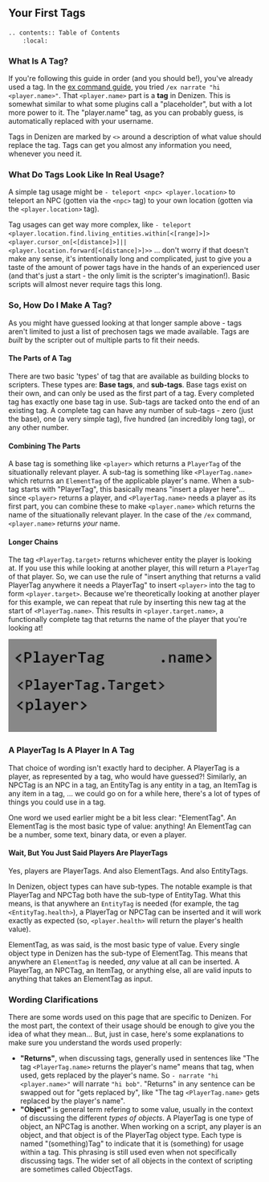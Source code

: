 Your First Tags
---------------

```eval_rst
.. contents:: Table of Contents
    :local:
```

### What Is A Tag?

If you're following this guide in order <span class="parens">(and you should be!)</span>, you've already used a tag. In the [ex command guide](/guides/first-steps/ex-command), you tried `/ex narrate "hi <player.name>"`. That `<player.name>` part is a **tag** in Denizen. This is somewhat similar to what some plugins call a "placeholder", but with a lot more power to it. The "player.name" tag, as you can probably guess, is automatically replaced with your username.

Tags in Denizen are marked by `<>` around a description of what value should replace the tag. Tags can get you almost any information you need, whenever you need it.

### What Do Tags Look Like In Real Usage?

A simple tag usage might be `- teleport <npc> <player.location>` to teleport an NPC <span class="parens">(gotten via the `<npc>` tag)</span> to your own location <span class="parens">(gotten via the `<player.location>` tag)</span>.

Tag usages can get way more complex, like `- teleport <player.location.find.living_entities.within[<[range]>]> <player.cursor_on[<[distance]>]||<player.location.forward[<[distance]>]>>` ... don't worry if that doesn't make any sense, it's intentionally long and complicated, just to give you a taste of the amount of power tags have in the hands of an experienced user <span class="parens">(and that's just a start - the only limit is the scripter's imagination!)</span>. Basic scripts will almost never require tags this long.

### So, How Do I Make A Tag?

As you might have guessed looking at that longer sample above - tags aren't limited to just a list of prechosen tags we made available. Tags are *built* by the scripter out of multiple parts to fit their needs.

#### The Parts of A Tag

There are two basic 'types' of tag that are available as building blocks to scripters. These types are: **Base tags**, and **sub-tags**. Base tags exist on their own, and can only be used as the first part of a tag. Every completed tag has exactly one base tag in use. Sub-tags are tacked onto the end of an existing tag. A complete tag can have any number of sub-tags - zero <span class="parens">(just the base)</span>, one <span class="parens">(a very simple tag)</span>, five hundred <span class="parens">(an incredibly long tag)</span>, or any other number.

#### Combining The Parts

A base tag is something like `<player>` which returns a `PlayerTag` of the situationally relevant player. A sub-tag is something like `<PlayerTag.name>` which returns an `ElementTag` of the applicable player's name. When a sub-tag starts with "PlayerTag", this basically means "insert a player here"... since `<player>` returns a player, and `<PlayerTag.name>` needs a player as its first part, you can combine these to make `<player.name>` which returns the name of the situationally relevant player. In the case of the `/ex` command, `<player.name>` returns *your* name.

#### Longer Chains

The tag `<PlayerTag.target>` returns whichever entity the player is looking at. If you use this while looking at another player, this will return a `PlayerTag` of that player. So, we can use the rule of "insert anything that returns a valid PlayerTag anywhere it needs a PlayerTag" to insert `<player>` into the tag to form `<player.target>`. Because we're theoretically looking at another player for this example, we can repeat that rule by inserting this new tag at the start of `<PlayerTag.name>`. This results in `<player.target.name>`, a functionally complete tag that returns the name of the player that you're looking at!

![](images/howtagsfittogether.gif)

### A PlayerTag Is A Player In A Tag

That choice of wording isn't exactly hard to decipher. A PlayerTag is a player, as represented by a tag, who would have guessed?! Similarly, an NPCTag is an NPC in a tag, an EntityTag is any entity in a tag, an ItemTag is any item in a tag, ... we could go on for a while here, there's a lot of types of things you could use in a tag.

One word we used earlier might be a bit less clear: "ElementTag". An ElementTag is the most basic type of value: anything! An ElementTag can be a number, some text, binary data, or even a player.

#### Wait, But You Just Said Players Are PlayerTags

Yes, players are PlayerTags. And also ElementTags. And also EntityTags.

In Denizen, object types can have sub-types. The notable example is that PlayerTag and NPCTag both have the sub-type of EntityTag. What this means, is that anywhere an `EntityTag` is needed <span class="parens">(for example, the tag `<EntityTag.health>`)</span>, a PlayerTag or NPCTag can be inserted and it will work exactly as expected <span class="parens">(so, `<player.health>` will return the player's health value)</span>.

ElementTag, as was said, is the most basic type of value. Every single object type in Denizen has the sub-type of ElementTag. This means that anywhere an `ElementTag` is needed, *any* value at all can be inserted. A PlayerTag, an NPCTag, an ItemTag, or anything else, all are valid inputs to anything that takes an ElementTag as input.

### Wording Clarifications

There are some words used on this page that are specific to Denizen. For the most part, the context of their usage should be enough to give you the idea of what they mean... But, just in case, here's some explanations to make sure you understand the words used properly:

- **"Returns"**, when discussing tags, generally used in sentences like "The tag `<PlayerTag.name>` returns the player's name" means that tag, when used, gets replaced by the player's name. So `- narrate "hi <player.name>"` will narrate `"hi bob"`. "Returns" in any sentence can be swapped out for "gets replaced by", like "The tag `<PlayerTag.name>` gets replaced by the player's name".
- **"Object"** is general term refering to some value, usually in the context of discussing the different *types of objects*. A PlayerTag is one type of object, an NPCTag is another. When working on a script, any player is an object, and that object is of the PlayerTag object type. Each type is named "(something)Tag" to indicate that it is (something) for usage within a tag. This phrasing is still used even when not specifically discussing tags. The wider set of all objects in the context of scripting are sometimes called ObjectTags.
